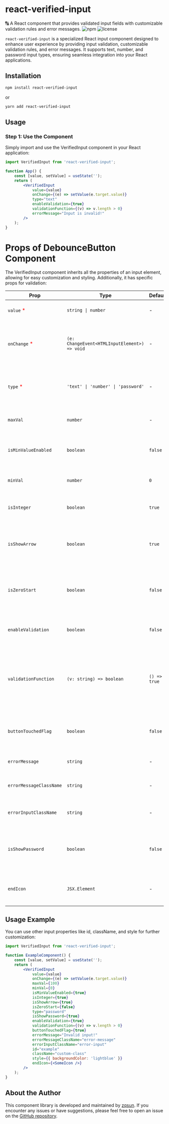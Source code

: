 # react-verified-input
🔠 A React component that provides validated input fields with customizable validation rules and error messages.
![npm](https://img.shields.io/npm/v/react-verified-input)
![license](https://img.shields.io/npm/l/react-verified-input)

`react-verified-input` is a specialized React input component designed to enhance user experience by providing input validation, customizable validation rules, and error messages. It supports text, number, and password input types, ensuring seamless integration into your React applications.

## Installation

```sh
npm install react-verified-input
```
or
```sh
yarn add react-verified-input
```

## Usage

### Step 1: Use the Component
Simply import and use the VerifiedInput component in your React application:
```jsx
import VerifiedInput from 'react-verified-input';

function App() {
    const [value, setValue] = useState('');
    return (
        <VerifiedInput
            value={value}
            onChange={(e) => setValue(e.target.value)}
            type="text"
            enableValidation={true}
            validationFunction={(v) => v.length > 0}
            errorMessage="Input is invalid!"
        />
    );
}
```
# Props of DebounceButton Component

The VerifiedInput component inherits all the properties of an input element, allowing for easy customization and styling. Additionally, it has specific props for validation:


| Prop                                         | Type                                         | Default      | Description                                                                                              |
|----------------------------------------------|----------------------------------------------|--------------|----------------------------------------------------------------------------------------------------------|
| `value`    <span style="color:red;">*</span> | `string \| number`                           | -            | The value of the input box.                                                                              |
| `onChange` <span style="color:red;">*</span> | `(e: ChangeEvent<HTMLInputElement>) => void` | -            | The callback function when the value of the input box changes.                                           |
| `type`     <span style="color:red;">*</span> | `'text' \| 'number' \| 'password'`           | -            | The type of the input box, either text, number, or password.                                             |
| `maxVal`                                     | `number`                                     | -            | The maximum value of the input box.                                                                      |
| `isMinValueEnabled`                          | `boolean`                                    | `false`      | Whether to enable the minimum value check.                                                               |
| `minVal`                                     | `number`                                     | `0`          | The minimum value of the input box.                                                                      |
| `isInteger`                                  | `boolean`                                    | `true`       | Whether the input must be an integer.                                                                    |
| `isShowArrow`                                | `boolean`                                    | `true`       | Whether to show the up and down arrows on the number input.                                              |
| `isZeroStart`                                | `boolean`                                    | `false`      | Whether it is allowed to input numbers starting with 0 (e.g., 001).                                      |
| `enableValidation`                           | `boolean`                                    | `false`      | Whether to enable input validity verification.                                                           |
| `validationFunction`                         | `(v: string) => boolean`                     | `() => true` | The function to verify the validity of the input. If not passed, the default is successful verification. |
| `buttonTouchedFlag`                          | `boolean`                                    | `false`      | Whether the parent component has clicked the submit button.                                              |
| `errorMessage`                               | `string`                                     | -            | The text of the error message.                                                                           |
| `errorMessageClassName`                      | `string`                                     | -            | The style class name of the error message.                                                               |
| `errorInputClassName`                        | `string`                                     | -            | The style class name of the error input box.                                                             |
| `isShowPassword`                             | `boolean`                                    | `false`      | In password mode, whether the password can be seen.                                                      |
| `endIcon`                                    | `JSX.Element`                                | -            | The icon displayed at the end of the input field.                                                        |

## Usage Example

You can use other input properties like id, className, and style for further customization:

```jsx
import VerifiedInput from 'react-verified-input';

function ExampleComponent() {
    const [value, setValue] = useState('');
    return (
        <VerifiedInput
            value={value}
            onChange={(e) => setValue(e.target.value)}
            maxVal={100}
            minVal={0}
            isMinValueEnabled={true}
            isInteger={true}
            isShowArrow={true}
            isZeroStart={false}
            type="password"
            isShowPassword={true}
            enableValidation={true}
            validationFunction={(v) => v.length > 0}
            buttonTouchedFlag={true}
            errorMessage="Invalid input!"
            errorMessageClassName="error-message"
            errorInputClassName="error-input"
            id="example"
            className="custom-class"
            style={{ backgroundColor: 'lightblue' }}
            endIcon={<SomeIcon />}
        />
    );
}
```
## About the Author

This component library is developed and maintained by [zqsun](https://github.com/zqsun0). If you encounter any issues or have suggestions, please feel free to open an issue on the [GitHub repository](https://github.com/zqsun0/react-verified-input).

